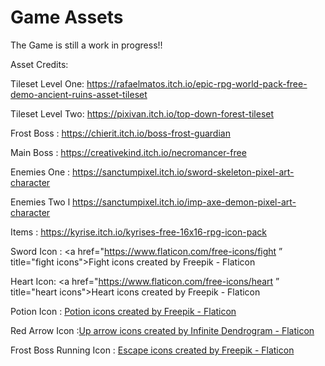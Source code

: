 # Game Assets

The Game is still a work in progress!!

Asset Credits:

Tileset Level One: https://rafaelmatos.itch.io/epic-rpg-world-pack-free-demo-ancient-ruins-asset-tileset 

Tileset Level Two: https://pixivan.itch.io/top-down-forest-tileset 


Frost Boss : https://chierit.itch.io/boss-frost-guardian 

Main Boss : https://creativekind.itch.io/necromancer-free 


Enemies One : https://sanctumpixel.itch.io/sword-skeleton-pixel-art-character 

Enemies Two l https://sanctumpixel.itch.io/imp-axe-demon-pixel-art-character 


Items : https://kyrise.itch.io/kyrises-free-16x16-rpg-icon-pack 


Sword Icon : <a href="https://www.flaticon.com/free-icons/fight ”  title="fight icons">Fight icons created by Freepik - Flaticon</a>

Heart Icon: <a href="https://www.flaticon.com/free-icons/heart ” title="heart icons">Heart icons created by Freepik - Flaticon</a>

Potion Icon : <a href="https://www.flaticon.com/free-icons/potion " title="potion icons">Potion icons created by Freepik - Flaticon</a> 

Red Arrow Icon :<a href="https://www.flaticon.com/free-icons/up-arrow " title="up arrow icons">Up arrow icons created by Infinite Dendrogram - Flaticon</a>

Frost Boss Running Icon : <a href="https://www.flaticon.com/free-icons/escape " title="escape icons">Escape icons created by Freepik - Flaticon</a>
